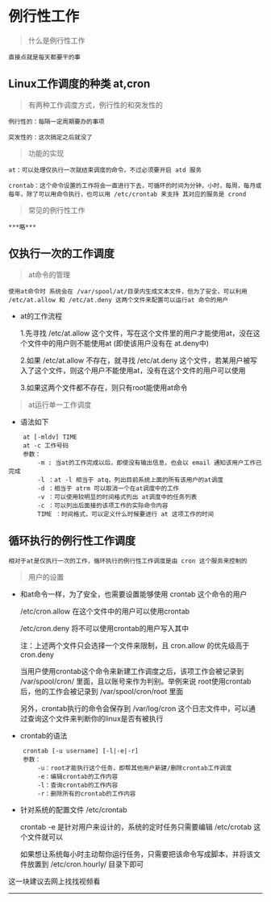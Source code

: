 # 例行性工作

> 什么是例行性工作

    直接点就是每天都要干的事

## Linux工作调度的种类 at,cron

> 有两种工作调度方式，例行性的和突发性的

    例行性的：每隔一定周期要办的事项

    突发性的：这次搞定之后就没了

> 功能的实现

    at：可以处理仅执行一次就结束调度的命令，不过必须要开启 atd 服务

    crontab：这个命令设置的工作将会一直进行下去，可循环的时间为分钟，小时，每周，每月或每年，除了可以用命令执行，也可以用 /etc/crontab 来支持 其对应的服务是 crond

> 常见的例行性工作

    ***略***

## 仅执行一次的工作调度

> at命令的管理

    使用at命令时 系统会在 /var/spool/at/目录内生成文本文件，但为了安全，可以利用 /etc/at.allow 和 /etc/at.deny 这两个文件来配置可以运行at 命令的用户

* at的工作流程

    1.先寻找 /etc/at.allow 这个文件，写在这个文件里的用户才能使用at，没在这个文件中的用户则不能使用at (即使该用户没有在 at.deny中)

    2.如果 /etc/at.allow 不存在，就寻找 /etc/at.deny 这个文件，若某用户被写入了这个文件，则这个用户不能使用at，没有在这个文件的用户可以使用

    3.如果这两个文件都不存在，则只有root能使用at命令

> at运行单一工作调度

* 语法如下

``` shell
    at [-mldv] TIME
    at -c 工作号码
    参数：
        -m : 当at的工作完成以后，即使没有输出信息，也会以 email 通知该用户工作已完成
        -l ：at -l 相当于 atq，列出目前系统上面的所有该用户的at调度
        -d ：相当于 atrm 可以取消一个在at调度中的工作
        -v ：可以使用较明显的时间格式列出 at调度中的任务列表
        -c ：可以列出后面接的该项工作的实际命令内容
        TIME ：时间格式，可以定义什么时候要进行 at 这项工作的时间
```

## 循环执行的例行性工作调度

    相对于at是仅执行一次的工作，循环执行的例行性工作调度是由 cron 这个服务来控制的

> 用户的设置

* 和at命令一样，为了安全，也需要设置能够使用 crontab 这个命令的用户

    /etc/cron.allow 在这个文件中的用户可以使用crontab

    /etc/cron.deny 将不可以使用crontab的用户写入其中

    注：上述两个文件只会选择一个文件来限制，且 cron.allow 的优先级高于 cron.deny 

    当用户使用crontab这个命令来新建工作调度之后，该项工作会被记录到 /var/spool/cron/ 里面，且以账号来作为判别。举例来说 root使用crontab后，他的工作会被记录到 /var/spool/cron/root 里面

    另外，crontab执行的命令会保存到 /var/log/cron 这个日志文件中，可以通过查询这个文件来判断你的linux是否有被执行

* crontab的语法

``` shell
    crontab [-u username] [-l|-e|-r]
    参数：
        -u：root才能执行这个任务，即帮其他用户新建/删除crontab工作调度
        -e：编辑crontab的工作内容
        -l：查询crontab的工作内容
        -r：删除所有的crontab的工作内容
```

* 针对系统的配置文件 /etc/crontab

    crontab -e 是针对用户来设计的，系统的定时任务只需要编辑 /etc/crotab 这个文件就可以

    如果想让系统每小时主动帮你运行任务，只需要把该命令写成脚本，并将该文件放置到 /etc/cron.hourly/ 目录下即可

这一块建议去网上找找视频看

***
